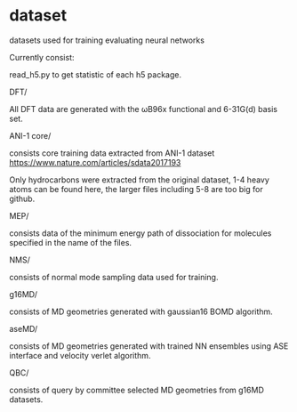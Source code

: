 # dataset
datasets used for training evaluating neural networks

Currently consist:

read_h5.py to get statistic of each h5 package.


DFT/

All DFT data are generated with the ωB96x functional and 6-31G(d) basis set.


ANI-1 core/

consists core training data extracted from ANI-1 dataset https://www.nature.com/articles/sdata2017193

Only hydrocarbons were extracted from the original dataset, 1-4 heavy atoms can be found here, the larger files including 5-8 are too big for github.

MEP/

consists data of the minimum energy path of dissociation for molecules specified in the name of the files. 

NMS/

consists of normal mode sampling data used for training.

g16MD/

consists of MD geometries generated with gaussian16 BOMD algorithm.

aseMD/

consists of MD geometries generated with trained NN ensembles using ASE interface and velocity verlet algorithm.

QBC/

consists of query by committee selected MD geometries from g16MD datasets.

